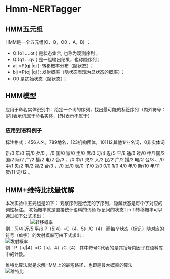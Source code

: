 # Hmm-NERTagger
## HMM五元组
HMM是一个五元组(O，Q，O0 ，A，B) ：
* O:{o1 ….ot } 是状态集合,  也称为观测序列；
* Q:{q1 …qv } 是一组输出结果，也称隐序列；
* aij =P(qj |qi ):  转移概率分布（隐状态）；
* bij =P(oj |qi ):  发射概率（隐状态表现为显状态的概率）；
* O0 是初始状态（隐状态）；
## HMM模型
应用于命名实体识别中：给定一个词的序列，找出最可能的标签序列（内外符号：[内]表示词属于命名实体，[外]表示不属于）
### 应用到语料例子
标注格式：456人名，789地名，123机构团体，101112其他专业名词，0非实体词

新/0 年/0 前/0 夕/0 ，/0 国/0 家/0 主/0 席/0 习/4 近/5 平/6 通/0 过/0 中/1 国/2 国/2 际/2 广/2 播/2 电/2 台/3 、/0 中/1 央/2 人/2 民/2 广/2 播/2 电/2 台/3 、/0 中/1 央/2 电/2 视/2 台/3 ，/0 发/0 表/0 了/0 2/0 0/0 1/0 4/0 年/0 新/10 年/11 贺/11 词/12 。

## HMM+维特比找最优解
本次实验中五元组是如下：
观察序列是给定的字序列，隐藏状态是每个字对应的词性标注。
初始概率就是直接统计语料的词频
标记间的状态Tj→Ti转移概率可以通过如下公式求出：<br />　　　
　　 ![转移概率](https://github.com/gugug/Hmm-NERTagger/blob/master/Screenshots/transtition.png)<br />
	例：习/4 近/5 平/6  P（5|4）=C（4，5）/C（4）
而每个状态（标记）随对应的符号（单字）的发射概率可由下式求出：<br/>
 ![发射概率](https://github.com/gugug/Hmm-NERTagger/blob/master/Screenshots/emission.png)<br />
	例：P（习|4）=C（习，4）/C（4）
其中符号C代表的是其括号内因子在语料库中的计数。

维特比算法就是求解HMM上的最短路径，也即是最大概率的算法<br />
 ![维特比](https://github.com/gugug/Hmm-NERTagger/blob/master/Screenshots/viterbi.png)<br />
